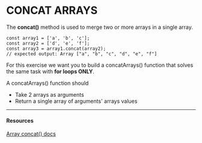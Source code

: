 # CONCAT ARRAYS

The **concat()** method is used to merge two or more arrays in a single array. 

```JS
const array1 = ['a', 'b', 'c'];
const array2 = ['d', 'e', 'f'];
const array3 = array1.concat(array2);
// expected output: Array ["a", "b", "c", "d", "e", "f"]
```

For this exercise we want you to build a concatArrays() function that solves the same task with **for loops ONLY**.

A concatArrays() function should
 * Take 2 arrays as arguments
 * Return a single array of arguments' arrays values

---
#### Resources
[Array concat() docs](https://developer.mozilla.org/en-US/docs/Web/JavaScript/Reference/Global_Objects/Array/concat)
